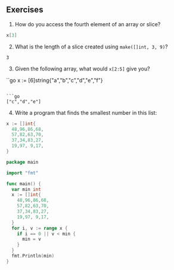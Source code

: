 ## Exercises

1. How do you access the fourth element of an array or slice?

```go
x[3]
```

2. What is the length of a slice created using `make([]int, 3, 9)`?

```
3
```

3. Given the following array, what would `x[2:5]` give you?

``go
x := [6]string{"a","b","c","d","e","f"}
```

```go
["c","d","e"]
```

4. Write a program that finds the smallest number in this list:

```go
x := []int{
  48,96,86,68,
  57,82,63,70,
  37,34,83,27,
  19,97, 9,17,
}
```

```go
package main

import "fmt"

func main() {
  var min int
  x := []int{
    48,96,86,68,
    57,82,63,70,
    37,34,83,27,
    19,97, 9,17,
  }
  for i, v := range x {
    if i == 0 || v < min {
      min = v
    }
  }
  fmt.Println(min)
}
```
